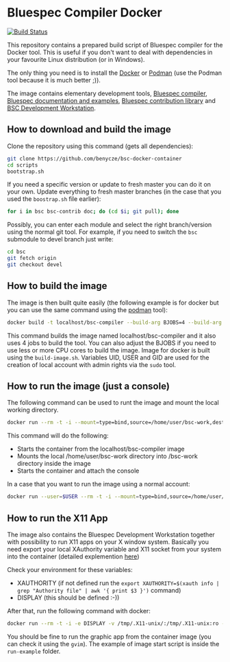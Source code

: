 # Bluespec Compiler Docker

[![Build Status](https://benycze.semaphoreci.com/badges/bsc-docker-container/branches/master.svg?style=shields)](https://benycze.semaphoreci.com/projects/bsc-docker-container)

This repository contains a prepared build script of Bluespec compiler for the Docker tool. This is useful if you don't want to deal with dependencies in your favourite Linux distribution (or in Windows).

The only thing you need is to install the [Docker](https://www.docker.com/) or [Podman](https://podman.io/) (use the Podman tool because it is much better ;)).

The image  contains elementary development tools, [Bluespec compiler](https://github.com/B-Lang-org/bsc), [Bluespec documentation and examples](https://github.com/BSVLang/Main.git), [Bluespec contribution library](https://github.com/B-Lang-org/bsc-contrib) and [BSC Development Workstation](https://github.com/B-Lang-org/bdw).

## How to download and build the image

Clone the repository using this command (gets all dependencies):

```bash
git clone https://github.com/benycze/bsc-docker-container
cd scripts 
bootstrap.sh
```

If you need a specific version or update to fresh master you can do it on your own. Update everything to fresh master branches (in the case that you used the `boostrap.sh` file earlier):		
```bash
for i in bsc bsc-contrib doc; do (cd $i; git pull); done
```

Possibly, you can enter each module and select the right branch/version using the normal git tool. For example, if you need to switch the `bsc` submodule to devel branch just write:

```bash
cd bsc
git fetch origin
git checkout devel
```

## How to build the image

The image is then built quite easily (the following example is for docker but you can use the same command using the [podman](https://podman.io/) tool):

```bash
docker build -t localhost/bsc-compiler --build-arg BJOBS=4 --build-arg USER=$USER --build-arg UID=`id -u` --build-arg `id -g` .
```

This command builds the image named localhost/bsc-compiler and it also uses 4 jobs to build the tool. You can also adjust the BJOBS if you need to use less or more CPU cores to build the image. Image for docker is built using the `build-image.sh`.
Variables UID, USER and GID are used for the creation of local account with admin rights via the `sudo` tool.

## How to run the image (just a console)

The following command can be used to runt the image and mount the local working directory.

```bash
docker run --rm -t -i --mount=type=bind,source=/home/user/bsc-work,destination=/bsc-work localhost/bsc-compiler bash
```

This command will do the following:

* Starts the container from the localhost/bsc-compiler image
* Mounts the local /home/user/bsc-work directory into /bsc-work directory inside the image
* Starts the container and attach the console

In a case that you want to run the image using a normal account:

```bash
docker run --user=$USER --rm -t -i --mount=type=bind,source=/home/user/bsc-work,destination=/bsc-work localhost/bsc-compiler bash
```

## How to run the X11 App

The image also contains the Bluespec Development Workstation together with possibility to run X11 apps
on your X window system. Basically you need export your local XAuthority variable and X11 socket from
your system into the container (detailed explemention [here](https://blog.artis3nal.com/2020-09-13-container-gui-app-pgmodeler/))

Check your environment for these variables:
* XAUTHORITY (if not defined run the `export XAUTHORITY=$(xauth info | grep "Authority file" | awk '{ print $3 }')` command)
* DISPLAY (this should be defined :-))

After that, run the following command with docker:

 ```bash
docker run --rm -t -i -e DISPLAY -v /tmp/.X11-unix/:/tmp/.X11-unix:ro -v $XAUTHORITY:$XAUTHORITY:ro --user=$USER --mount=type=bind,source=/home/user/bsc-work,destination=/bsc-work localhost/bsc-compiler /bin/bash
 ```

You should be fine to run the graphic app from the container image (you can check it using the `gvim`).
The example of image start script is inside the `run-example` folder.
